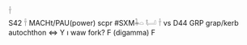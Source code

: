 𓌂  
S42 𓌂 MACHt/PAU(power) scpr #SXM𓇓𓏏 𓂡 𓌂 vs D44 GRP grap/kerb autochthon ⇔ Y ו waw fork? Ϝ (digamma) F  